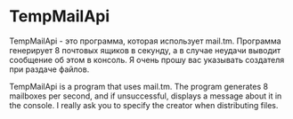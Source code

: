 # TempMailApi
TempMailApi - это программа, которая использует mail.tm. Программа генерирует 8 почтовых ящиков в секунду, а в случае неудачи выводит сообщение об этом в консоль.
Я очень прошу вас указывать создателя при раздаче файлов.

TempMailApi is a program that uses mail.tm. The program generates 8 mailboxes per second, and if unsuccessful, displays a message about it in the console.
I really ask you to specify the creator when distributing files.
